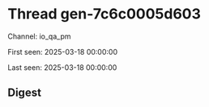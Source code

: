 # Thread gen-7c6c0005d603
Channel: io_qa_pm

First seen: 2025-03-18 00:00:00

Last seen: 2025-03-18 00:00:00

## Digest


